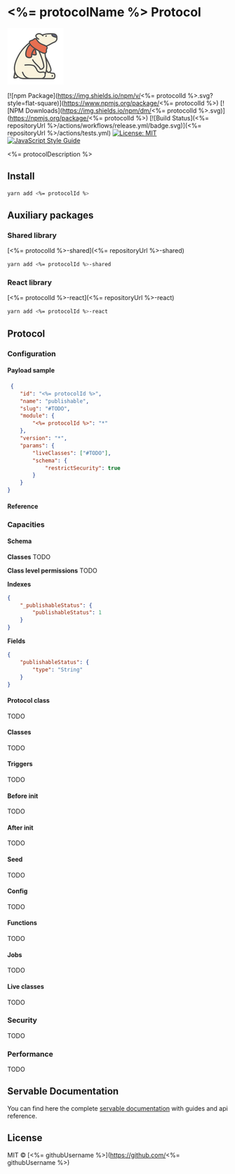 # <%= protocolName %> Protocol

![logo](/static/img/icon.png)

[![npm Package](https://img.shields.io/npm/v/<%= protocolId %>.svg?style=flat-square)](https://www.npmjs.org/package/<%= protocolId %>)
[![NPM Downloads](https://img.shields.io/npm/dm/<%= protocolId %>.svg)](https://npmjs.org/package/<%= protocolId %>)
[![Build Status](<%= repositoryUrl %>/actions/workflows/release.yml/badge.svg)](<%= repositoryUrl %>/actions/tests.yml)
[![License: MIT](https://img.shields.io/badge/License-MIT-yellow.svg)](https://opensource.org/licenses/MIT)
[![JavaScript Style Guide](https://img.shields.io/badge/code_style-standard-brightgreen.svg)](https://standardjs.com)

<%= protocolDescription %>

## Install
```bash
yarn add <%= protocolId %>
```

## Auxiliary packages

### Shared library
[<%= protocolId %>-shared](<%= repositoryUrl %>-shared)
```bash
yarn add <%= protocolId %>-shared
```

### React library
[<%= protocolId %>-react](<%= repositoryUrl %>-react)
```bash
yarn add <%= protocolId %>-react
```

## Protocol
### Configuration
#### Payload sample
```json
 {
    "id": "<%= protocolId %>",
    "name": "publishable",
    "slug": "#TODO",
    "module": {
        "<%= protocolId %>": "*"
    },
    "version": "*",
    "params": {
        "liveClasses": ["#TODO"],
        "schema": {
            "restrictSecurity": true
        }
    }
}
```
#### Reference


### Capacities
#### Schema
**Classes**
TODO

**Class level permissions**
TODO

**Indexes**
```json
{
    "_publishableStatus": {
        "publishableStatus": 1
    }
}
```

**Fields**
```json
{
    "publishableStatus": {
        "type": "String"
    }
}
```

#### Protocol class
TODO
#### Classes
TODO
#### Triggers
TODO
#### Before init
TODO
#### After init
TODO
#### Seed
TODO
#### Config
TODO
#### Functions
TODO
#### Jobs
TODO
#### Live classes
TODO

### Security
TODO

### Performance
TODO

## Servable Documentation
You can find here the complete [servable documentation](https://documentation.servablecommunity.com) with guides and api reference.

## License

MIT © [<%= githubUsername %>](https://github.com/<%= githubUsername %>)
